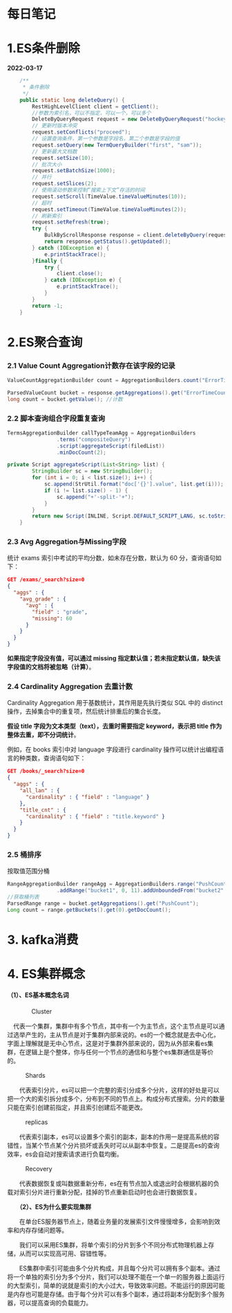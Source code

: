 # 每日笔记

# 1.ES条件删除

**2022-03-17**

```java
	/**
     * 条件删除
     */
    public static long deleteQuery() {
        RestHighLevelClient client = getClient();
        //参数为索引名，可以不指定，可以一个，可以多个
        DeleteByQueryRequest request = new DeleteByQueryRequest("hockey");
        // 更新时版本冲突
        request.setConflicts("proceed");
        // 设置查询条件，第一个参数是字段名，第二个参数是字段的值
        request.setQuery(new TermQueryBuilder("first", "sam"));
        // 更新最大文档数
        request.setSize(10);
        // 批次大小
        request.setBatchSize(1000);
        // 并行
        request.setSlices(2);
        // 使用滚动参数来控制“搜索上下文”存活的时间
        request.setScroll(TimeValue.timeValueMinutes(10));
        // 超时
        request.setTimeout(TimeValue.timeValueMinutes(2));
        // 刷新索引
        request.setRefresh(true);
        try {
            BulkByScrollResponse response = client.deleteByQuery(request, RequestOptions.DEFAULT);
            return response.getStatus().getUpdated();
        } catch (IOException e) {
            e.printStackTrace();
        }finally {
            try {
                client.close();
            } catch (IOException e) {
                e.printStackTrace();
            }
        }
        return -1;
    }
```

# 2.ES聚合查询

### 2.1 Value Count Aggregation计数存在该字段的记录

```java
ValueCountAggregationBuilder count = AggregationBuilders.count("ErrorTimeCount").field("ErrorTime");

ParsedValueCount bucket = response.getAggregations().get("ErrorTimeCount");
long count = bucket.getValue(); //计数
```

### 2.2 脚本查询组合字段重复查询

```java
TermsAggregationBuilder callTypeTeamAgg = AggregationBuilders
                .terms("compositeQuery")
                .script(aggregateScript(filedList))
                .minDocCount(2);  

private Script aggregateScript(List<String> list) {
        StringBuilder sc = new StringBuilder();
        for (int i = 0; i < list.size(); i++) {
            sc.append(StrUtil.format("doc['{}'].value", list.get(i)));
            if (i != list.size() - 1) {
                sc.append("+'-split-'+");
            }
        }
        return new Script(INLINE, Script.DEFAULT_SCRIPT_LANG, sc.toString(), new HashMap<>(1));
    }
```

### 2.3 Avg Aggregation与Missing字段

统计 exams 索引中考试的平均分数，如未存在分数，默认为 60 分，查询语句如下：

```json
GET /exams/_search?size=0
{
  "aggs" : {
    "avg_grade" : { 
      "avg" : { 
        "field" : "grade",
        "missing": 60
      } 
    }
  }
}
```

**如果指定字段没有值，可以通过 missing 指定默认值；若未指定默认值，缺失该字段值的文档将被忽略（计算）**。

### 2.4 Cardinality Aggregation 去重计数

Cardinality Aggregation 用于基数统计，其作用是先执行类似 SQL 中的 distinct 操作，去掉集合中的重复项，然后统计排重后的集合长度。

**假设 title 字段为文本类型（text），去重时需要指定 keyword，表示把 title 作为整体去重，即不分词统计**。

例如，在 books 索引中对 language 字段进行 cardinality 操作可以统计出编程语言的种类数，查询语句如下：

```json
GET /books/_search?size=0
{
  "aggs" : {
    "all_lan" : { 
      "cardinality" : { "field" : "language" } 
    },
    "title_cnt" : { 
      "cardinality" : { "field" : "title.keyword" } 
    }
  }
}
```

### 2.5 桶排序

按取值范围分桶

```java
RangeAggregationBuilder rangeAgg = AggregationBuilders.range("PushCount").field("VPPPushCount")
                .addRange("bucket1", 0, 11).addUnboundedFrom("bucket2", 11);
//获取桶列表
ParsedRange range = bucket.getAggregations().get("PushCount");
Long count = range.getBuckets().get(0).getDocCount();
```



# 3. kafka消费



# 4. ES集群概念

#### （1）、ES基本概念名词

　　　　Cluster

 　代表一个集群，集群中有多个节点，其中有一个为主节点，这个主节点是可以通过选举产生的，主从节点是对于集群内部来说的。es的一个概念就是去中心化，字面上理解就是无中心节点，这是对于集群外部来说的，因为从外部来看es集群，在逻辑上是个整体，你与任何一个节点的通信和与整个es集群通信是等价的。

 　　　Shards

　　代表索引分片，es可以把一个完整的索引分成多个分片，这样的好处是可以把一个大的索引拆分成多个，分布到不同的节点上。构成分布式搜索。分片的数量只能在索引创建前指定，并且索引创建后不能更改。

 　　　replicas

　　代表索引副本，es可以设置多个索引的副本，副本的作用一是提高系统的容错性，当某个节点某个分片损坏或丢失时可以从副本中恢复。二是提高es的查询效率，es会自动对搜索请求进行负载均衡。

 　　　Recovery

　　代表数据恢复或叫数据重新分布，es在有节点加入或退出时会根据机器的负载对索引分片进行重新分配，挂掉的节点重新启动时也会进行数据恢复。

　　**（2）、ES为什么要实现集群**

　　在单台ES服务器节点上，随着业务量的发展索引文件慢慢增多，会影响到效率和内存存储问题等。

　　我们可以采用ES集群，将单个索引的分片到多个不同分布式物理机器上存储，从而可以实现高可用、容错性等。

　　ES集群中索引可能由多个分片构成，并且每个分片可以拥有多个副本。通过将一个单独的索引分为多个分片，我们可以处理不能在一个单一的服务器上面运行的大型索引，简单的说就是索引的大小过大，导致效率问题。不能运行的原因可能是内存也可能是存储。由于每个分片可以有多个副本，通过将副本分配到多个服务器，可以提高查询的负载能力。
